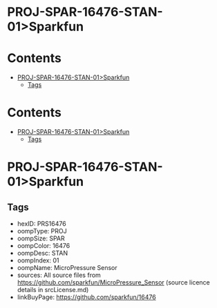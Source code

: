 
PROJ-SPAR-16476-STAN-01>Sparkfun
================================

Contents
========

* [PROJ-SPAR-16476-STAN-01>Sparkfun](#proj-spar-16476-stan-01sparkfun)
	* [Tags](#tags)

Contents
========

* [PROJ-SPAR-16476-STAN-01>Sparkfun](#proj-spar-16476-stan-01sparkfun)
	* [Tags](#tags)

# PROJ-SPAR-16476-STAN-01>Sparkfun

## Tags

- hexID: PRS16476
- oompType: PROJ
- oompSize: SPAR
- oompColor: 16476
- oompDesc: STAN
- oompIndex: 01
- oompName: MicroPressure Sensor
- sources: All source files from https://github.com/sparkfun/MicroPressure_Sensor (source licence details in srcLicense.md)
- linkBuyPage: https://github.com/sparkfun/16476
